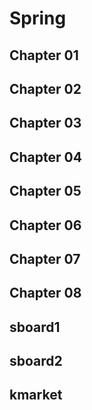 # Spring

## Chapter 01
## Chapter 02
## Chapter 03
## Chapter 04
## Chapter 05
## Chapter 06
## Chapter 07
## Chapter 08
## sboard1
## sboard2
## kmarket
